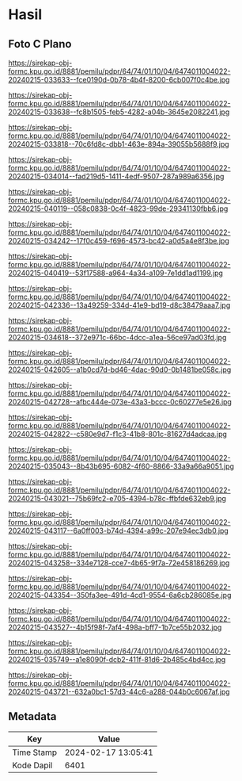 # Hasil

## Foto C Plano

https://sirekap-obj-formc.kpu.go.id/8881/pemilu/pdpr/64/74/01/10/04/6474011004022-20240215-033633--fce0190d-0b78-4b4f-8200-6cb007f0c4be.jpg

https://sirekap-obj-formc.kpu.go.id/8881/pemilu/pdpr/64/74/01/10/04/6474011004022-20240215-033638--fc8b1505-feb5-4282-a04b-3645e2082241.jpg

https://sirekap-obj-formc.kpu.go.id/8881/pemilu/pdpr/64/74/01/10/04/6474011004022-20240215-033818--70c6fd8c-dbb1-463e-894a-39055b5688f9.jpg

https://sirekap-obj-formc.kpu.go.id/8881/pemilu/pdpr/64/74/01/10/04/6474011004022-20240215-034014--fad219d5-1411-4edf-9507-287a989a6356.jpg

https://sirekap-obj-formc.kpu.go.id/8881/pemilu/pdpr/64/74/01/10/04/6474011004022-20240215-040119--058c0838-0c4f-4823-99de-29341130fbb6.jpg

https://sirekap-obj-formc.kpu.go.id/8881/pemilu/pdpr/64/74/01/10/04/6474011004022-20240215-034242--17f0c459-f696-4573-bc42-a0d5a4e8f3be.jpg

https://sirekap-obj-formc.kpu.go.id/8881/pemilu/pdpr/64/74/01/10/04/6474011004022-20240215-040419--53f17588-a964-4a34-a109-7e1dd1ad1199.jpg

https://sirekap-obj-formc.kpu.go.id/8881/pemilu/pdpr/64/74/01/10/04/6474011004022-20240215-042336--13a49259-334d-41e9-bd19-d8c38479aaa7.jpg

https://sirekap-obj-formc.kpu.go.id/8881/pemilu/pdpr/64/74/01/10/04/6474011004022-20240215-034618--372e971c-66bc-4dcc-a1ea-56ce97ad03fd.jpg

https://sirekap-obj-formc.kpu.go.id/8881/pemilu/pdpr/64/74/01/10/04/6474011004022-20240215-042605--a1b0cd7d-bd46-4dac-90d0-0b1481be058c.jpg

https://sirekap-obj-formc.kpu.go.id/8881/pemilu/pdpr/64/74/01/10/04/6474011004022-20240215-042728--afbc444e-073e-43a3-bccc-0c60277e5e26.jpg

https://sirekap-obj-formc.kpu.go.id/8881/pemilu/pdpr/64/74/01/10/04/6474011004022-20240215-042822--c580e9d7-f1c3-41b8-801c-81627d4adcaa.jpg

https://sirekap-obj-formc.kpu.go.id/8881/pemilu/pdpr/64/74/01/10/04/6474011004022-20240215-035043--8b43b695-6082-4f60-8866-33a9a66a9051.jpg

https://sirekap-obj-formc.kpu.go.id/8881/pemilu/pdpr/64/74/01/10/04/6474011004022-20240215-043021--75b69fc2-e705-4394-b78c-ffbfde632eb9.jpg

https://sirekap-obj-formc.kpu.go.id/8881/pemilu/pdpr/64/74/01/10/04/6474011004022-20240215-043117--6a0ff003-b74d-4394-a99c-207e94ec3db0.jpg

https://sirekap-obj-formc.kpu.go.id/8881/pemilu/pdpr/64/74/01/10/04/6474011004022-20240215-043258--334e7128-cce7-4b65-9f7a-72e458186269.jpg

https://sirekap-obj-formc.kpu.go.id/8881/pemilu/pdpr/64/74/01/10/04/6474011004022-20240215-043354--350fa3ee-491d-4cd1-9554-6a6cb286085e.jpg

https://sirekap-obj-formc.kpu.go.id/8881/pemilu/pdpr/64/74/01/10/04/6474011004022-20240215-043527--4b15f98f-7af4-498a-bff7-1b7ce55b2032.jpg

https://sirekap-obj-formc.kpu.go.id/8881/pemilu/pdpr/64/74/01/10/04/6474011004022-20240215-035749--a1e8090f-dcb2-411f-81d6-2b485c4bd4cc.jpg

https://sirekap-obj-formc.kpu.go.id/8881/pemilu/pdpr/64/74/01/10/04/6474011004022-20240215-043721--632a0bc1-57d3-44c6-a288-044b0c6067af.jpg


## Metadata

| Key        | Value               |
| ---------- | ------------------- |
| Time Stamp | 2024-02-17 13:05:41 |
| Kode Dapil | 6401                |



